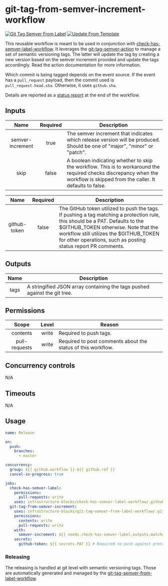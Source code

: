 # git-tag-from-semver-increment-workflow
[![Git Tag Semver From Label](https://github.com/infrastructure-blocks/git-tag-from-semver-increment-workflow/actions/workflows/git-tag-semver-from-label.yml/badge.svg)](https://github.com/infrastructure-blocks/git-tag-from-semver-increment-workflow/actions/workflows/git-tag-semver-from-label.yml)
[![Update From Template](https://github.com/infrastructure-blocks/git-tag-from-semver-increment-workflow/actions/workflows/update-from-template.yml/badge.svg)](https://github.com/infrastructure-blocks/git-tag-from-semver-increment-workflow/actions/workflows/update-from-template.yml)

This reusable workflow is meant to be used in conjunction with [check-has-semver-label-workflow](https://github.com/infrastructure-blocks/check-has-semver-label-workflow).
It leverages the [git-tag-semver-action](https://github.com/infrastructure-blocks/git-tag-semver-action) to manage a set of semantic versioning tags. The latter will update the
tag by creating a new version based on the semver increment provided and update the tags accordingly. Read the action
documentation for more information.

Which commit is being tagged depends on the event source. If the event has a `pull_request` payload, then the commit
used is `pull_request.head.sha`. Otherwise, it uses `github.sha`.

Details are reported as a [status report](https://github.com/infrastructure-blocks/status-report-action) at the end of the workflow.

## Inputs

|       Name       | Required | Description                                                                                                                                                                  |
|:----------------:|:--------:|------------------------------------------------------------------------------------------------------------------------------------------------------------------------------|
| semver-increment |   true   | The semver increment that indicates which release version will be produced. Should be one of "major", "minor" or "patch".                                                    |
|       skip       |  false   | A boolean indicating whether to skip the workflow. This is to workaround the required checks discrepancy when the workflow is skipped from the caller. It defaults to false. |

|     Name     | Required | Description                                                                                                                                                                                                                                                                      |
|:------------:|:--------:|----------------------------------------------------------------------------------------------------------------------------------------------------------------------------------------------------------------------------------------------------------------------------------|
| github-token |  false   | The GitHub token utilized to push the tags. If pushing a tag matching a protection rule, this should be a PAT. Defaults to the $GITHUB_TOKEN otherwise. Note that the workflow still utilizes the $GITHUB_TOKEN for other operations, such as posting status report PR comments. |

## Outputs

| Name | Description                                                               |
|:----:|---------------------------------------------------------------------------|
| tags | A stringified JSON array containing the tags pushed against the git tree. |

## Permissions

|     Scope     | Level | Reason                                                       |
|:-------------:|:-----:|--------------------------------------------------------------|
|   contents    | write | Required to push tags.                                       |
| pull-requests | write | Required to post comments about the status of this workflow. |

## Concurrency controls

N/A

## Timeouts

N/A

## Usage

```yaml
name: Release

on:
  push:
    branches:
      - master

concurrency:
  group: ${{ github.workflow }}-${{ github.ref }}
  cancel-in-progress: true

jobs:
  check-has-semver-label:
    permissions:
      pull-requests: write
    uses: infrastructure-blocks/check-has-semver-label-workflow/.github/workflows/workflow.yml@v2
  git-tag-from-semver-increment:
    uses: infrastructure-blocks/git-tag-semver-from-label-workflow/.github/workflows/workflow.yml@v1
    permissions:
      contents: write
      pull-requests: write
    with:
      semver-increment: ${{ needs.check-has-semver-label.outputs.matched-label }}
    secrets:
      github-token: ${{ secrets.PAT }} # Required to push against protected tags
```

### Releasing

The releasing is handled at git level with semantic versioning tags. Those are automatically generated and managed
by the [git-tag-semver-from-label-workflow](https://github.com/infrastructure-blocks/git-tag-semver-from-label-workflow).
